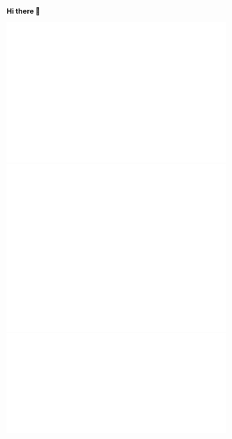 ### Hi there 👋
![Metrics](/metrics.terminal.svg)
![Metrics](/github-metrics.svg)
![Metrics](/metrics.plugin.isocalendar.svg)
